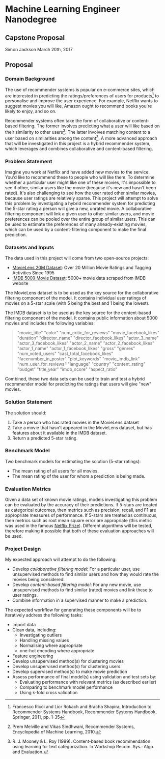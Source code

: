 # Machine Learning Engineer Nanodegree
## Capstone Proposal
Simon Jackson
March 20th, 2017

## Proposal

### Domain Background

The use of recommender systems is popular on e-commerce sites, which are interested in predicting the ratings/preferences of users for products[^c1] to personalise and improve the user experience. For example, Netflix wants to suggest movies you will like, Amazon ought to recommend books you're likely to enjoy, and so on.

Recommender systems often take the form of collaborative or content-based filtering. The former involves predicting what a user will like based on their similarity to other users[^c2]. The latter involves matching content to a user based on similarities among the content[^c3]. A more advanced approach that will be investigated in this project is a hybrid recommender system, which leverages and combines collaborative and content-based filtering.

### Problem Statement

Imagine you work at Netflix and have added new movies to the service. You'd like to recommend these to people who will like them. To determine whether a particular user might like one of these movies, it's impossible to see if other, similar users like the movie (because it's new and hasn't been rated). It's also challenging to see how the user rated other similar movies, because user ratings are relatively sparse. This project will attempt to solve this problem by investigating a hybrid recommender system for predicting the 5-star rating a person will give a new, unrated movie. A collaborative filtering component will link a given user to other similar users, and movie preferences can be pooled over the entire group of similar users. This can be used to estimate the preferences of many already-existing movies, which can be used by a content-filtering component to make the final prediction.

### Datasets and Inputs

The data used in this project will come from two open-source projects:

- [MovieLens 20M Dataset](https://www.kaggle.com/grouplens/movielens-20m-dataset): Over 20 Million Movie Ratings and Tagging Activities Since 1995
- [IMDB 5000 Movie Dataset](https://www.kaggle.com/deepmatrix/imdb-5000-movie-dataset): 5000+ movie data scraped from IMDB website

The MovieLens dataset is to be used as the key source for the collaborative filtering component of the model. It contains individual user ratings of movies on a 5-star scale (with 5 being the best and 1 being the lowest).

The IMDB dataset is to be used as the key source for the content-based filtering component of the model. It contains public information about 5000 movies and includes the following variables:

> "movie_title" "color" "num_critic_for_reviews" "movie_facebook_likes" "duration" "director_name" "director_facebook_likes" "actor_3_name" "actor_3_facebook_likes" "actor_2_name" "actor_2_facebook_likes" "actor_1_name" "actor_1_facebook_likes" "gross" "genres" "num_voted_users" "cast_total_facebook_likes" "facenumber_in_poster" "plot_keywords" "movie_imdb_link" "num_user_for_reviews" "language" "country" "content_rating" "budget" "title_year" "imdb_score" "aspect_ratio"

Combined, these two data sets can be used to train and test a hybrid recommender model for predicting the ratings that users will give "new" movies.

### Solution Statement

The solution should:

1. Take a person who has rated movies in the MovieLens dataset
2. Take a movie that hasn't appeared in the MovieLens dataset, but has features about it available in the IMDB dataset.
3. Return a predicted 5-star rating.

### Benchmark Model

Two benchmark models for estimating the solution (5-star ratings):

- The mean rating of all users for all movies.
- The mean rating of the user for whom a prediction is being made.

### Evaluation Metrics

Given a data set of known movie ratings, models investigating this problem can be evaluated by the accuracy of their predictions. If 5-stars are treated as categorical outcomes, then metrics such as precision, recall, and F1 are appropriate measures of performance. If 5-stars are treated as continuous, then metrics such as root mean square error are appropriate (this metric was used in the famous [Netflix Prize](https://en.wikipedia.org/wiki/Netflix_Prize)). Different algorithms will be tested, therefore making it possible that both of these evaluation approaches will be used.

### Project Design

My expected approach will attempt to do the following:

- Develop *collaborative filtering model*: For a particular user, use unsupervised methods to find similar users and how they would rate the movies being considered.
- Develop *content-based filtering model*: For any new movie, use unsupervised methods to find similar (rated) movies and link these to user ratings.
- Combine information in a supervised manner to make a prediction.

The expected workflow for generating these components will be to iteratively address the following tasks:

- Import data
- Clean data, including:
    - Investigating outliers
    - Handling missing values
    - Normalising where appropriate
    - one-hot encoding where appropriate
- Feature engineering
- Develop unsupervised method(s) for clustering movies
- Develop unsupervised method(s) for clustering users
- Develop supervised method(s) to make movie prediction
- Assess performance of final model(s) using validation and test sets by:
    - Evaluating performance with relevant metrics (as described earlier)
    - Comparing to benchmark model performance
    - Using k-fold cross validation


[^c1]: Francesco Ricci and Lior Rokach and Bracha Shapira, Introduction to Recommender Systems Handbook, Recommender Systems Handbook, Springer, 2011, pp. 1-35
[^c2]: Prem Melville and Vikas Sindhwani, Recommender Systems, Encyclopedia of Machine Learning, 2010.
[^c3]: R. J. Mooney & L. Roy (1999). Content-based book recommendation using learning for text categorization. In Workshop Recom. Sys.: Algo. and Evaluation.